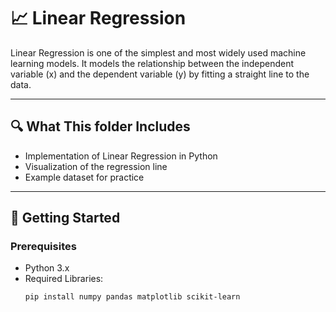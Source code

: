 # 📈 Linear Regression  

Linear Regression is one of the simplest and most widely used machine learning models. It models the relationship between the independent variable (x) and the dependent variable (y) by fitting a straight line to the data.  

---

## 🔍 What This folder Includes  
- Implementation of Linear Regression in Python  
- Visualization of the regression line  
- Example dataset for practice  

---

## 🚀 Getting Started  

### Prerequisites  
- Python 3.x  
- Required Libraries:  
  ```bash
  pip install numpy pandas matplotlib scikit-learn
